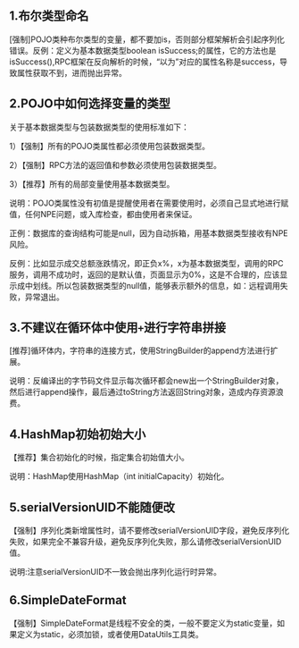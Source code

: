 ## 1.布尔类型命名

[强制]POJO类种布尔类型的变量，都不要加is，否则部分框架解析会引起序列化错误。反例：定义为基本数据类型boolean isSuccess;的属性，它的方法也是isSuccess(),RPC框架在反向解析的时候，“以为”对应的属性名称是success，导致属性获取不到，进而抛出异常。

## 2.POJO中如何选择变量的类型

关于基本数据类型与包装数据类型的使用标准如下：

1）【强制】所有的POJO类属性都必须使用包装数据类型。

2）【强制】RPC方法的返回值和参数必须使用包装数据类型。

3）【推荐】所有的局部变量使用基本数据类型。

说明：POJO类属性没有初值是提醒使用者在需要使用时，必须自己显式地进行赋值，任何NPE问题，或入库检查，都由使用者来保证。

正例：数据库的查询结构可能是null，因为自动拆箱，用基本数据类型接收有NPE风险。

反例：比如显示成交总额涨跌情况，即正负x%，x为基本数据类型，调用的RPC服务，调用不成功时，返回的是默认值，页面显示为0%，这是不合理的，应该显示成中划线。所以包装数据类型的null值，能够表示额外的信息，如：远程调用失败，异常退出。

## 3.不建议在循环体中使用`+`进行字符串拼接

[推荐]循环体内，字符串的连接方式，使用StringBuilder的append方法进行扩展。

说明：反编译出的字节码文件显示每次循环都会new出一个StringBuilder对象，然后进行append操作，最后通过toString方法返回String对象，造成内存资源浪费。

## 4.HashMap初始初始大小

【推荐】集合初始化的时候，指定集合初始值大小。

说明：HashMap使用HashMap（int initialCapacity）初始化。

## 5.serialVersionUID不能随便改

【强制】序列化类新增属性时，请不要修改serialVersionUID字段，避免反序列化失败，如果完全不兼容升级，避免反序列化失败，那么请修改serialVersionUID值。

说明:注意serialVersionUID不一致会抛出序列化运行时异常。

## 6.SimpleDateFormat

【强制】SimpleDateFormat是线程不安全的类，一般不要定义为static变量，如果定义为static，必须加锁，或者使用DataUtils工具类。

​	













